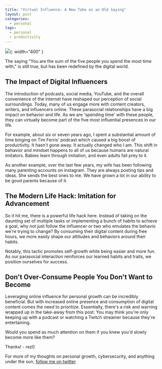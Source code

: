 ```yaml
---
title: "Virtual Influence: A New Take on an Old Saying"
layout: post
categories:
  - personal
tags:
  - personal
  - productivity
---
```


![](https://i.imgur.com/PYvwfY5.png){: width="400" }

The saying "You are the sum of the five people you spend the most time with," is still true, but has been redefined by the digital world.

## The Impact of Digital Influencers

The introduction of podcasts, social media, YouTube, and the overall convenience of the internet have reshaped our perception of social surroundings. Today, many of us engage more with content creators, writers, and influencers online. These parasocial relationships have a big impact on behavior and life. As we are 'spending time' with these people, they can virtually become part of the five most influential presences in our life.

For example, about six or seven years ago, I spent a substantial amount of time binging on Tim Ferris' podcast which caused a big boost of productivity. It hasn't gone away. It actually changed who I am. This shift in behavior and mindset happens to all of us because humans are natural imitators. Babies learn through imitation, and even adults fall prey to it.

As another example, over the last few years, my wife has been following many parenting accounts on instagram. They are always posting tips and ideas. She sends the best ones to me. We have grown a lot in our ability to be good parents because of it.

## The Modern Life Hack: Imitation for Advancement 

So it hit me, there is a powerful life hack here. Instead of taking on the daunting set of multiple tasks or implementing a bunch of habits to achieve a goal, why not just follow the influencer or two who emulates the behavio we're trying to change? By consuming their digital content during free hours, we more easily shape our attitudes and behaviors around their habits.

Notably, this tactic promotes self-growth while being easier and more fun. As our parasocial interaction reinforces our learned habits and traits, we position ourselves for success.

## Don't Over-Consume People You Don't Want to Become

Leveraging online influence for personal growth can be incredibly beneficial. But with increased online presence and consumption of digital content comes the need to prioritize. Essentially, there's a risk and warning wrapped up in the take-away from this post. You may think you're only keeping up with a podcast or watching a Twitch streamer because they're entertaining. 

Would you spend as much attention on them if you knew you'd slowly become more like them? 

Thanks!
\- rez0

For more of my thoughts on personal growth, cybersecurity, and anything under the sun, [follow me on twitter](https://twitter.com/rez0__).

<meta name="twitter:card" content="summary_large_image" />
<meta name="twitter:site" content="@rez0__" />
<meta name="twitter:creator" content="@rez0__" />
<meta property="og:url" content="https://rez0.blog/personal/2023/07/30/virtual-influence" />
<meta property="og:title" content="Virtual Influence: A New Take on an Old Saying" />
<meta property="og:description" content="Redefining the idea that you are the sum of the five people you spend the most time with" />
<meta property="og:image" content="https://i.imgur.com/PYvwfY5.png" />

